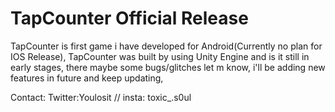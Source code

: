 # TapCounter Official Release
TapCounter is first game i have developed for Android(Currently no plan for IOS Release),
TapCounter was built by using Unity Engine and is it still in early stages, there maybe some bugs/glitches let m know, i'll be adding new features in future and keep updating,


Contact: Twitter:Youlosit // insta: toxic_.s0ul
